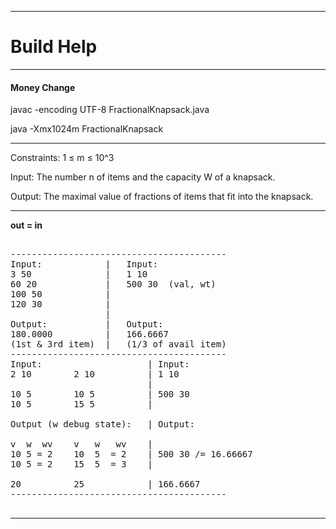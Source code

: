 ***

# Build Help 

***

#### Money Change

javac -encoding UTF-8 FractionalKnapsack.java

java -Xmx1024m FractionalKnapsack

***


Constraints: 1 ≤ m ≤ 10^3 

Input:  The number n of items and the capacity W of a knapsack.

Output: The maximal value of fractions of items that fit into the knapsack.

***

**out = in**

<pre>

-----------------------------------------
Input:            |   Input:
3 50              |   1 10
60 20             |   500 30  (val, wt)
100 50            |
120 30            |
                  |
Output:           |   Output:
180.0000          |   166.6667
(1st & 3rd item)  |   (1/3 of avail item)
-----------------------------------------
Input:                    | Input:
2 10        2 10          | 1 10 
                          |
10 5        10 5          | 500 30
10 5        15 5          |

Output (w debug state):   | Output:

v  w  wv    v   w   wv    |
10 5 = 2    10  5  = 2    | 500 30 /= 16.66667
10 5 = 2    15  5  = 3    |

20          25            | 166.6667
-----------------------------------------

</pre>

***




